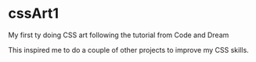 # cssArt1

My first ty doing CSS art following the tutorial from Code and Dream

This inspired me to do a couple of other projects to improve my CSS skills. 
